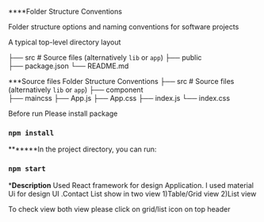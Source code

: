 ****Folder Structure Conventions

Folder structure options and naming conventions for software projects

A typical top-level directory layout

├── src                     # Source files (alternatively `lib` or `app`)
├── public                   
├── package.json
└── README.md

***Source files Folder Structure Conventions
├── src                     # Source files (alternatively `lib` or `app`)
├── component                   
├── maincss
├── App.js
├── App.css
├── index.js
└── index.css

Before run Please install package
### `npm install` 
*******In the project directory, you can run:

### `npm start`

*****Description****
Used React framework for design Application.
I used material Ui for design UI .Contact List show in two view 
1)Table/Grid view
2)List view

To check view both view please click on grid/list icon on top header
